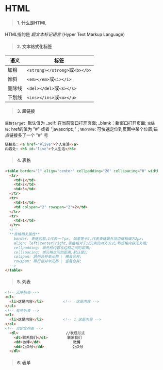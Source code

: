 # HTML

>#### 1. 什么是HTML
  
HTML指的是 *超文本标记语言* (Hyper Text Markup Language)

>#### 2. 文本格式化标签

| 语义   | 标签                           |
| ------ | ------------------------------ |
| 加粗   | `<strong></strong>`或`<b></b>` |
| 倾斜   | `<em></em>`或`<i></i>`         |
| 删除线 | `<del></del>`或`<s></s>`       |
| 下划线 | `<ins></ins>`或`<u></u>`       |

>#### 3. 超链接

`属性target`: 默认值为 _self: 在当前窗口打开页面; _blank：新窗口打开页面;
`空链接`: href的值为 "#" 或者 "javascript:;" ;
`锚点链接`: 可快速定位到页面中某个位置,锚点链接多了一个 "#" 号  
```html
链接处: <a href="#live">个人生活</a>
内容处: <h3 id="live">个人生活</h3>
```

>#### 4. 表格

```html
<table border="1" align="center" cellpadding="20" cellspacing="0" width="500" height="300">
  <tr>
    <td>1</td>
    <td>2</td>
    <td>3</td>
  </tr>
  <tr>
    <td>1</td>
    <td colspan="2" rowspan="2">2</td>
  </tr>
  <tr>
    <td>1</td>
  </tr>
  <!-- 
  **表格相关属性**
    border: 表格边框,1代表一个px, 如果等于2,代表表格最外层边框粗细为2px;
    align: left|center|right,表格相对于父元素的对齐方式,和表格内容无关哦;
    cellpadding: 单元格内容与边框之间的距离;
    cellspacing: 单元格之间的距离,默认是1;
    colspan: 跨列合并单元格 | 横着合并;
    rowspan: 跨行合并单元格 | 竖着合并;
  -->
</table>
```

>#### 5. 列表

  ```html
  <!-- 无序列表 -->
  <ul>
    <li>这是内容</li>         <!-- ·这是内容 -->
  </ul>
  <!-- 有序列表 -->
  <ol>
    <li>这是内容</li>         <!-- 1.这是内容 -->
  </ol>
  <!-- 自定义列表 -->
    <dl>                      //表现形式   
      <dt>联系我们</dt>         联系我们
      <dd>微博</dd>               微博
      <dd>公众号</dd>             公众号
    </dl>
  ```

>#### 6. 表单


